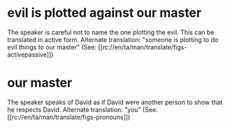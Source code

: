 # evil is plotted against our master

The speaker is careful not to name the one plotting the evil. This can be translated in active form. Alternate translation: "someone is plotting to do evil things to our master" (See: [[rc://en/ta/man/translate/figs-activepassive]])

# our master

The speaker speaks of David as if David were another person to show that he respects David. Alternate translation: "you" (See: [[rc://en/ta/man/translate/figs-pronouns]])

